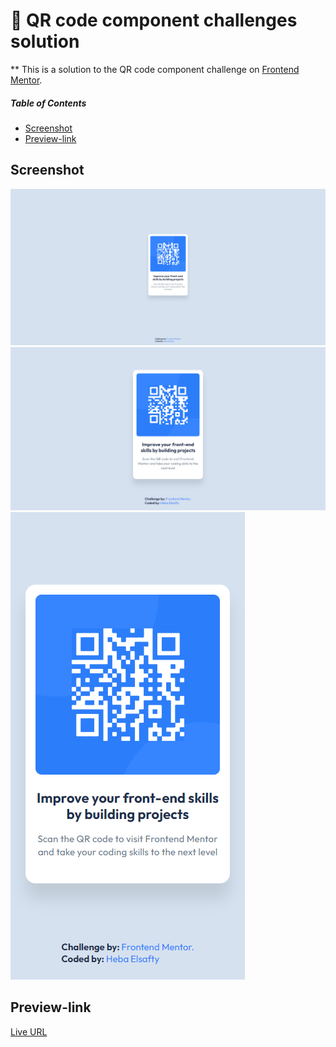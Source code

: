 ﻿# 🎯 QR code component challenges solution

** This is a solution to the QR code component challenge on  [Frontend Mentor](https://www.frontendmentor.io/challenges/qr-code-component-iux_sIO_H).


##### Table of Contents  
- [Screenshot](#Screenshot)  
- [Preview-link](#Preview-link)  
  

## Screenshot
![large-screen](/public/images/QR-Code-Card-Component-large-screen.png)
![1440-screen](/public/images/QR-Code-Card-Component-1440.png)
![mobile-screen](/public/images/QR-Code-Card-Component-mobile-screen.png)

## Preview-link
[Live URL](https://heba-elsafty.github.io/QRCodeCard/)

